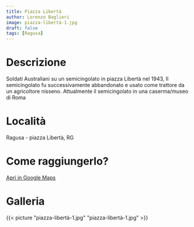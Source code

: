 ```yaml
---
title: Piazza Libertà
author: Lorenzo Baglieri
image: piazza-libertà-1.jpg
draft: false
tags: [Ragusa]
---
```


# Descrizione
Soldati Australiani su un semicingolato in piazza Libertà nel 1943, Il semicingolato fu successivamente abbandonato e usato come trattore da 
un agricoltore nisseno. Attualmente il semicingolato in una caserma/museo di Roma

# Località
Ragusa - piazza Libertà, RG

# Come raggiungerlo?
[Apri in Google Maps](https://goo.gl/maps/tpZNJu416nKaAEL18)

# Galleria

{{< picture "piazza-libertà-1.jpg" "piazza-libertà-1.jpg" >}}